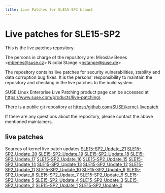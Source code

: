 ```yaml
---
title: Live Patches for SLE15-SP2 branch
---
```

# Live patches for SLE15-SP2
This is the live patches repository.

The persons in charge of the repository are:
Miroslav Benes <[mbenes@suse.cz](mailto:mbenes@suse.cz?subject=SLE15-SP2_Update_21%20branch)>
Nicolai Stange <[nstange@suse.de](mailto:nstange@suse.de?subject=SLE15-SP2_Update_21%20branch)>

The repository contains live patches for security vulnerabilities,
stability and data corruption bug fixes. It is the persons'
responsibility to maintain the repository and checking in the live
patches to the build system.

SUSE Linux Enterprise Live Patching product page can be accessed at
https://www.suse.com/products/live-patching/.

There is a public git repository at
https://github.com/SUSE/kernel-livepatch.

If there are any questions about the repository, please contact the
above mentioned maintainers.


## live patches
Sources of kernel live patch updates [SLE15-SP2_Update_21](https://github.com/SUSE/kernel-livepatch/tree/SLE15-SP2_Update_21) [SLE15-SP2_Update_20](https://github.com/SUSE/kernel-livepatch/tree/SLE15-SP2_Update_20) [SLE15-SP2_Update_19](https://github.com/SUSE/kernel-livepatch/tree/SLE15-SP2_Update_19) [SLE15-SP2_Update_18](https://github.com/SUSE/kernel-livepatch/tree/SLE15-SP2_Update_18) [SLE15-SP2_Update_17](https://github.com/SUSE/kernel-livepatch/tree/SLE15-SP2_Update_17) [SLE15-SP2_Update_16](https://github.com/SUSE/kernel-livepatch/tree/SLE15-SP2_Update_16) [SLE15-SP2_Update_15](https://github.com/SUSE/kernel-livepatch/tree/SLE15-SP2_Update_15) [SLE15-SP2_Update_14](https://github.com/SUSE/kernel-livepatch/tree/SLE15-SP2_Update_14) [SLE15-SP2_Update_13](https://github.com/SUSE/kernel-livepatch/tree/SLE15-SP2_Update_13) [SLE15-SP2_Update_12](https://github.com/SUSE/kernel-livepatch/tree/SLE15-SP2_Update_12) [SLE15-SP2_Update_11](https://github.com/SUSE/kernel-livepatch/tree/SLE15-SP2_Update_11) [SLE15-SP2_Update_10](https://github.com/SUSE/kernel-livepatch/tree/SLE15-SP2_Update_10) [SLE15-SP2_Update_9](https://github.com/SUSE/kernel-livepatch/tree/SLE15-SP2_Update_9) [SLE15-SP2_Update_8](https://github.com/SUSE/kernel-livepatch/tree/SLE15-SP2_Update_8) [SLE15-SP2_Update_7](https://github.com/SUSE/kernel-livepatch/tree/SLE15-SP2_Update_7) [SLE15-SP2_Update_6](https://github.com/SUSE/kernel-livepatch/tree/SLE15-SP2_Update_6) [SLE15-SP2_Update_5](https://github.com/SUSE/kernel-livepatch/tree/SLE15-SP2_Update_5) [SLE15-SP2_Update_4](https://github.com/SUSE/kernel-livepatch/tree/SLE15-SP2_Update_4) [SLE15-SP2_Update_3](https://github.com/SUSE/kernel-livepatch/tree/SLE15-SP2_Update_3) [SLE15-SP2_Update_2](https://github.com/SUSE/kernel-livepatch/tree/SLE15-SP2_Update_2) [SLE15-SP2_Update_1](https://github.com/SUSE/kernel-livepatch/tree/SLE15-SP2_Update_1) [SLE15-SP2_Update_0](https://github.com/SUSE/kernel-livepatch/tree/SLE15-SP2_Update_0)
